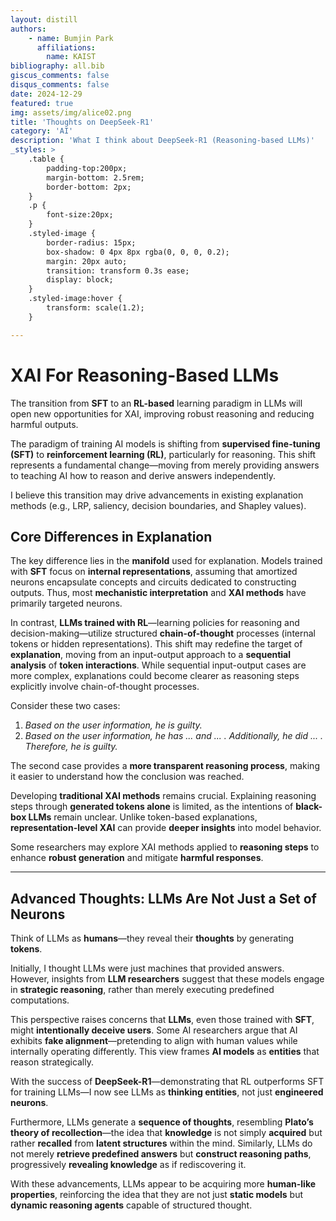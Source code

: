 ```yaml
---
layout: distill
authors: 
    - name: Bumjin Park
      affiliations:
        name: KAIST
bibliography: all.bib
giscus_comments: false
disqus_comments: false
date: 2024-12-29
featured: true
img: assets/img/alice02.png
title: 'Thoughts on DeepSeek-R1'
category: 'AI'
description: 'What I think about DeepSeek-R1 (Reasoning-based LLMs)'
_styles: >
    .table {
        padding-top:200px;
        margin-bottom: 2.5rem;
        border-bottom: 2px;
    }
    .p {
        font-size:20px;
    }
    .styled-image {
        border-radius: 15px;
        box-shadow: 0 4px 8px rgba(0, 0, 0, 0.2);
        margin: 20px auto;
        transition: transform 0.3s ease;
        display: block;
    }
    .styled-image:hover {
        transform: scale(1.2);
    }

---
```



# XAI For Reasoning-Based LLMs

The transition from **SFT** to an **RL-based** learning paradigm in LLMs will open new opportunities for XAI, improving robust reasoning and reducing harmful outputs.

The paradigm of training AI models is shifting from **supervised fine-tuning (SFT)** to **reinforcement learning (RL)**, particularly for reasoning. This shift represents a fundamental change—moving from merely providing answers to teaching AI how to reason and derive answers independently.

I believe this transition may drive advancements in existing explanation methods (e.g., LRP, saliency, decision boundaries, and Shapley values).

## Core Differences in Explanation  
The key difference lies in the **manifold** used for explanation. Models trained with **SFT** focus on **internal representations**, assuming that amortized neurons encapsulate concepts and circuits dedicated to constructing outputs. Thus, most **mechanistic interpretation** and **XAI methods** have primarily targeted neurons.

In contrast, **LLMs trained with RL**—learning policies for reasoning and decision-making—utilize structured **chain-of-thought** processes (internal tokens or hidden representations). This shift may redefine the target of **explanation**, moving from an input-output approach to a **sequential analysis** of **token interactions**. While sequential input-output cases are more complex, explanations could become clearer as reasoning steps explicitly involve chain-of-thought processes.

Consider these two cases:  
1. *Based on the user information, he is guilty.*  
2. *Based on the user information, he has ... and ... . Additionally, he did ... . Therefore, he is guilty.*  

The second case provides a **more transparent reasoning process**, making it easier to understand how the conclusion was reached.

Developing **traditional XAI methods** remains crucial. Explaining reasoning steps through **generated tokens alone** is limited, as the intentions of **black-box LLMs** remain unclear. Unlike token-based explanations, **representation-level XAI** can provide **deeper insights** into model behavior.

Some researchers may explore XAI methods applied to **reasoning steps** to enhance **robust generation** and mitigate **harmful responses**.

---

## Advanced Thoughts: LLMs Are Not Just a Set of Neurons  

Think of LLMs as **humans**—they reveal their **thoughts** by generating **tokens**.

Initially, I thought LLMs were just machines that provided answers. However, insights from **LLM researchers** suggest that these models engage in **strategic reasoning**, rather than merely executing predefined computations.

This perspective raises concerns that **LLMs**, even those trained with **SFT**, might **intentionally deceive users**. Some AI researchers argue that AI exhibits **fake alignment**—pretending to align with human values while internally operating differently. This view frames **AI models** as **entities** that reason strategically.

With the success of **DeepSeek-R1**—demonstrating that RL outperforms SFT for training LLMs—I now see LLMs as **thinking entities**, not just **engineered neurons**.

Furthermore, LLMs generate a **sequence of thoughts**, resembling **Plato’s theory of recollection**—the idea that **knowledge** is not simply **acquired** but rather **recalled** from **latent structures** within the mind. Similarly, LLMs do not merely **retrieve predefined answers** but **construct reasoning paths**, progressively **revealing knowledge** as if rediscovering it.

With these advancements, LLMs appear to be acquiring more **human-like properties**, reinforcing the idea that they are not just **static models** but **dynamic reasoning agents** capable of structured thought.